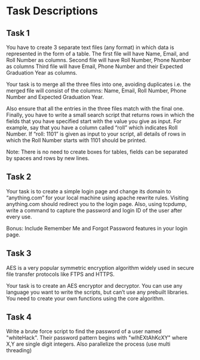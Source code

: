 # Task Descriptions

## Task 1
You have to create 3 separate text files (any format) in which data is represented in the form of a table.
The first file will have Name, Email, and Roll Number as columns.
Second file will have Roll Number, Phone Number as columns
Third file will have Email, Phone Number and their Expected Graduation Year as columns.

Your task is to merge all the three files into one, avoiding duplicates i.e. the merged file will consist of the columns: Name, Email, Roll Number, Phone Number and Expected Graduation Year. 

Also ensure that all the entries in the three files match with the final one. Finally, you have to write a small search script that returns rows in which the fields that you have specified start with the value you give as input. For example, say that you have a column called “roll” which indicates Roll Number. If “roll: 1101” is given as input to your script, all details of rows in which the Roll Number starts with 1101 should be printed.

Note: There is no need to create boxes for tables, fields can be separated by spaces and rows by new lines.

## Task 2
Your task is to create a simple login page and change its domain to “anything.com” for your local machine using apache rewrite rules. Visiting anything.com should redirect you to the login page. Also, using tcpdump, write a command to capture the password and login ID of the user after every use.

Bonus: Include Remember Me and Forgot Password features in your login page.

## Task 3
AES is a very popular symmetric encryption algorithm widely used in secure file transfer protocols like FTPS and HTTPS.

Your task is to create an AES encryptor and decryptor. You can use any language you want to write the scripts, but can’t use any prebuilt libraries. You need to create your own functions using the core algorithm.

## Task 4
Write a brute force script to find the password of a user named "whiteHack". Their password pattern begins with "wIhEXtAhKcXY" where X,Y are single digit integers. Also parallelize the process (use multi threading)
